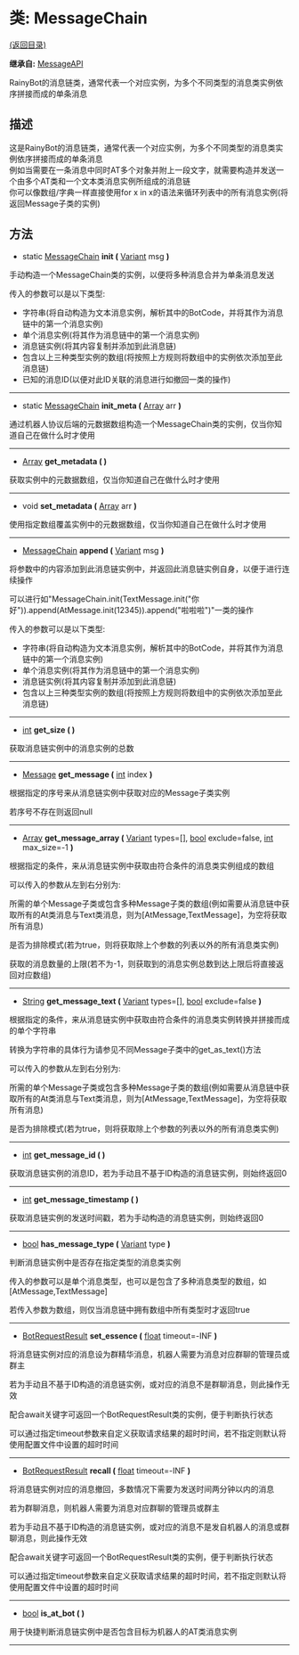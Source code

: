# 类: MessageChain

[(返回目录)](./)

**继承自:** [MessageAPI](MessageAPI.md)

RainyBot的消息链类，通常代表一个对应实例，为多个不同类型的消息类实例依序拼接而成的单条消息

## 描述

这是RainyBot的消息链类，通常代表一个对应实例，为多个不同类型的消息类实例依序拼接而成的单条消息\
例如当需要在一条消息中同时AT多个对象并附上一段文字，就需要构造并发送一个由多个AT类和一个文本类消息实例所组成的消息链\
你可以像数组/字典一样直接使用for x in x的语法来循环列表中的所有消息实例(将返回Message子类的实例)

## 方法

* static [MessageChain](MessageChain.md) **init (** [Variant](https://docs.godotengine.org/en/latest/classes/class\_variant.html) msg **)**

手动构造一个MessageChain类的实例，以便将多种消息合并为单条消息发送

传入的参数可以是以下类型:

* 字符串(将自动构造为文本消息实例，解析其中的BotCode，并将其作为消息链中的第一个消息实例)
* 单个消息实例(将其作为消息链中的第一个消息实例)
* 消息链实例(将其内容复制并添加到此消息链)
* 包含以上三种类型实例的数组(将按照上方规则将数组中的实例依次添加至此消息链)
* 已知的消息ID(以便对此ID关联的消息进行如撤回一类的操作)

***

* static [MessageChain](MessageChain.md) **init\_meta (** [Array](https://docs.godotengine.org/en/latest/classes/class\_array.html) arr **)**

通过机器人协议后端的元数据数组构造一个MessageChain类的实例，仅当你知道自己在做什么时才使用

***

* [Array](https://docs.godotengine.org/en/latest/classes/class\_array.html) **get\_metadata ( )**

获取实例中的元数据数组，仅当你知道自己在做什么时才使用

***

* void **set\_metadata (** [Array](https://docs.godotengine.org/en/latest/classes/class\_array.html) arr **)**

使用指定数组覆盖实例中的元数据数组，仅当你知道自己在做什么时才使用

***

* [MessageChain](MessageChain.md) **append (** [Variant](https://docs.godotengine.org/en/latest/classes/class\_variant.html) msg **)**

将参数中的内容添加到此消息链实例中，并返回此消息链实例自身，以便于进行连续操作

可以进行如"MessageChain.init(TextMessage.init("你好")).append(AtMessage.init(12345)).append("啦啦啦")"一类的操作

传入的参数可以是以下类型:

* 字符串(将自动构造为文本消息实例，解析其中的BotCode，并将其作为消息链中的第一个消息实例)
* 单个消息实例(将其作为消息链中的第一个消息实例)
* 消息链实例(将其内容复制并添加到此消息链)
* 包含以上三种类型实例的数组(将按照上方规则将数组中的实例依次添加至此消息链)

***

* [int](https://docs.godotengine.org/en/latest/classes/class\_int.html) **get\_size ( )**

获取消息链实例中的消息实例的总数

***

* [Message](Message.md) **get\_message (** [int](https://docs.godotengine.org/en/latest/classes/class\_int.html) index **)**

根据指定的序号来从消息链实例中获取对应的Message子类实例

若序号不存在则返回null

***

* [Array](https://docs.godotengine.org/en/latest/classes/class\_array.html) **get\_message\_array (** [Variant](https://docs.godotengine.org/en/latest/classes/class\_variant.html) types=\[], [bool](https://docs.godotengine.org/en/latest/classes/class\_bool.html) exclude=false, [int](https://docs.godotengine.org/en/latest/classes/class\_int.html) max\_size=-1 **)**

根据指定的条件，来从消息链实例中获取由符合条件的消息类实例组成的数组

可以传入的参数从左到右分别为:

所需的单个Message子类或包含多种Message子类的数组(例如需要从消息链中获取所有的At类消息与Text类消息，则为\[AtMessage,TextMessage]，为空将获取所有消息)

是否为排除模式(若为true，则将获取除上个参数的列表以外的所有消息类实例)

获取的消息数量的上限(若不为-1，则获取到的消息实例总数到达上限后将直接返回对应数组)

***

* [String](https://docs.godotengine.org/en/latest/classes/class\_string.html) **get\_message\_text (** [Variant](https://docs.godotengine.org/en/latest/classes/class\_variant.html) types=\[], [bool](https://docs.godotengine.org/en/latest/classes/class\_bool.html) exclude=false **)**

根据指定的条件，来从消息链实例中获取由符合条件的消息类实例转换并拼接而成的单个字符串

转换为字符串的具体行为请参见不同Message子类中的get\_as\_text()方法

可以传入的参数从左到右分别为:

所需的单个Message子类或包含多种Message子类的数组(例如需要从消息链中获取所有的At类消息与Text类消息，则为\[AtMessage,TextMessage]，为空将获取所有消息)

是否为排除模式(若为true，则将获取除上个参数的列表以外的所有消息类实例)

***

* [int](https://docs.godotengine.org/en/latest/classes/class\_int.html) **get\_message\_id ( )**

获取消息链实例的消息ID，若为手动且不基于ID构造的消息链实例，则始终返回0

***

* [int](https://docs.godotengine.org/en/latest/classes/class\_int.html) **get\_message\_timestamp ( )**

获取消息链实例的发送时间戳，若为手动构造的消息链实例，则始终返回0

***

* [bool](https://docs.godotengine.org/en/latest/classes/class\_bool.html) **has\_message\_type (** [Variant](https://docs.godotengine.org/en/latest/classes/class\_variant.html) type **)**

判断消息链实例中是否存在指定类型的消息类实例

传入的参数可以是单个消息类型，也可以是包含了多种消息类型的数组，如\[AtMessage,TextMessage]

若传入参数为数组，则仅当消息链中拥有数组中所有类型时才返回true

***

* [BotRequestResult](BotRequestResult.md) **set\_essence (** [float](https://docs.godotengine.org/en/latest/classes/class\_float.html) timeout=-INF **)**

将消息链实例对应的消息设为群精华消息，机器人需要为消息对应群聊的管理员或群主

若为手动且不基于ID构造的消息链实例，或对应的消息不是群聊消息，则此操作无效

配合await关键字可返回一个BotRequestResult类的实例，便于判断执行状态

可以通过指定timeout参数来自定义获取请求结果的超时时间，若不指定则默认将使用配置文件中设置的超时时间

***

* [BotRequestResult](BotRequestResult.md) **recall (** [float](https://docs.godotengine.org/en/latest/classes/class\_float.html) timeout=-INF **)**

将消息链实例对应的消息撤回，多数情况下需要为发送时间两分钟以内的消息

若为群聊消息，则机器人需要为消息对应群聊的管理员或群主

若为手动且不基于ID构造的消息链实例，或对应的消息不是发自机器人的消息或群聊消息，则此操作无效

配合await关键字可返回一个BotRequestResult类的实例，便于判断执行状态

可以通过指定timeout参数来自定义获取请求结果的超时时间，若不指定则默认将使用配置文件中设置的超时时间

***

* [bool](https://docs.godotengine.org/en/latest/classes/class\_bool.html) **is\_at\_bot ( )**

用于快捷判断消息链实例中是否包含目标为机器人的AT类消息实例

***
